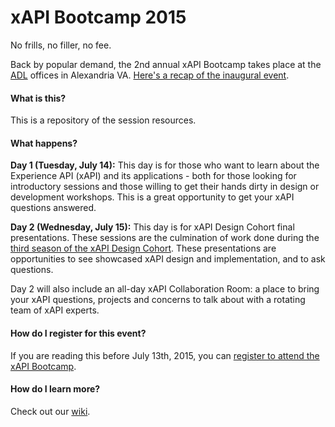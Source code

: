 # xAPI Bootcamp 2015
No frills, no filler, no fee.

Back by popular demand, the 2nd annual xAPI Bootcamp takes place at the [ADL](http://www.adlnet.gov) offices in Alexandria VA. [Here's a recap of the inaugural event](http://www.adlnet.gov/resources-available-from-june-2014-xapi-workshop-bootcamp-in-orlando/index.html). 

#### What is this?
This is a repository of the session resources.

#### What happens?
**Day 1 (Tuesday, July 14):** This day is for those who want to learn about the Experience API (xAPI) and its applications - both for those looking for introductory sessions and those willing to get their hands dirty in design or development workshops. This is a great opportunity to get your xAPI questions answered.

**Day 2 (Wednesday, July 15):** This day is for xAPI Design Cohort final presentations. These sessions are the culmination of work done during the [third season of the xAPI Design Cohort](http://www.adlnet.gov/from-adl-team-member-craig-wiggins-xapi-design-cohort-season-3-kickoff/index.html). These presentations are opportunities to see showcased xAPI design and implementation, and to ask questions.

Day 2 will also include an all-day xAPI Collaboration Room: a place to bring your xAPI questions, projects and concerns to talk about with a rotating team of xAPI experts.

#### How do I register for this event?
If you are reading this before July 13th, 2015, you can [register to attend the xAPI Bootcamp](http://www.eventbrite.com/e/xapi-bootcamp-2015-tickets-16750389867).

#### How do I learn more?
Check out our [wiki](https://github.com/adlnet/xapi-bootcamp-2015/wiki).